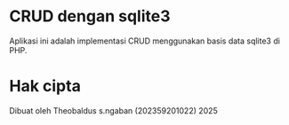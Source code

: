 # CRUD dengan sqlite3

Aplikasi ini adalah implementasi CRUD menggunakan basis data sqlite3 di PHP.

# Hak cipta

Dibuat oleh Theobaldus s.ngaban (202359201022) 2025


